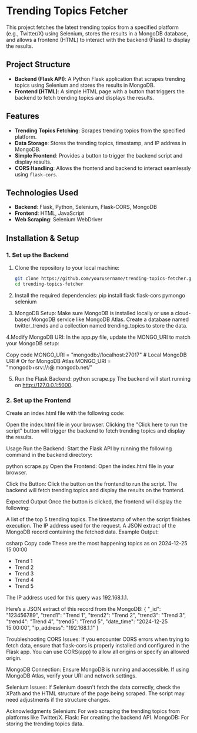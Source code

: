 # Trending Topics Fetcher

This project fetches the latest trending topics from a specified platform (e.g., Twitter/X) using Selenium, stores the results in a MongoDB database, and allows a frontend (HTML) to interact with the backend (Flask) to display the results.

## Project Structure

- **Backend (Flask API)**: A Python Flask application that scrapes trending topics using Selenium and stores the results in MongoDB.
- **Frontend (HTML)**: A simple HTML page with a button that triggers the backend to fetch trending topics and displays the results.

## Features

- **Trending Topics Fetching**: Scrapes trending topics from the specified platform.
- **Data Storage**: Stores the trending topics, timestamp, and IP address in MongoDB.
- **Simple Frontend**: Provides a button to trigger the backend script and display results.
- **CORS Handling**: Allows the frontend and backend to interact seamlessly using `flask-cors`.

## Technologies Used

- **Backend**: Flask, Python, Selenium, Flask-CORS, MongoDB
- **Frontend**: HTML, JavaScript
- **Web Scraping**: Selenium WebDriver

## Installation & Setup

### 1. Set up the Backend

1. Clone the repository to your local machine:

   ```bash
   git clone https://github.com/yourusername/trending-topics-fetcher.git
   cd trending-topics-fetcher
2. Install the required dependencies:
   pip install flask flask-cors pymongo selenium

3. MongoDB Setup:
  Make sure MongoDB is installed locally or use a cloud-based MongoDB service like MongoDB Atlas.
  Create a database named twitter_trends and a collection named trending_topics to store the data.

4.Modify MongoDB URI:
  In the app.py file, update the MONGO_URI to match your MongoDB setup:

  Copy code
    MONGO_URI = "mongodb://localhost:27017"  # Local MongoDB URI
    # Or for MongoDB Atlas
    MONGO_URI = "mongodb+srv://<username>:<password>@<cluster>.mongodb.net/<dbname>"

5. Run the Flask Backend:
  python scrape.py
  The backend will start running on http://127.0.0.1:5000.

### 2. Set up the Frontend
  Create an index.html file with the following code:

  Open the index.html file in your browser. Clicking the "Click here to run the script" button will trigger the backend to fetch trending topics and display the results.

  Usage
  Run the Backend: Start the Flask API by running the following command in the backend directory:

  python scrape.py
  Open the Frontend: Open the index.html file in your browser.

  Click the Button: Click the button on the frontend to run the script. The backend will fetch trending topics and display the results on the frontend.

Expected Output
Once the button is clicked, the frontend will display the following:

A list of the top 5 trending topics.
The timestamp of when the script finishes execution.
The IP address used for the request.
A JSON extract of the MongoDB record containing the fetched data.
Example Output:

csharp
Copy code
These are the most happening topics as on 2024-12-25 15:00:00
- Trend 1
- Trend 2
- Trend 3
- Trend 4
- Trend 5

The IP address used for this query was 192.168.1.1.

Here’s a JSON extract of this record from the MongoDB:
{
    "_id": "123456789",
    "trend1": "Trend 1",
    "trend2": "Trend 2",
    "trend3": "Trend 3",
    "trend4": "Trend 4",
    "trend5": "Trend 5",
    "date_time": "2024-12-25 15:00:00",
    "ip_address": "192.168.1.1"
}


Troubleshooting
  CORS Issues: If you encounter CORS errors when trying to fetch data, ensure that flask-cors is properly installed and configured in the Flask app. You can use CORS(app) to allow all origins or specify an         allowed origin.

  MongoDB Connection: Ensure MongoDB is running and accessible. If using MongoDB Atlas, verify your URI and network settings.

  Selenium Issues: If Selenium doesn't fetch the data correctly, check the XPath and the HTML structure of the page being scraped. The script may need adjustments if the structure changes.


Acknowledgments
  Selenium: For web scraping the trending topics from platforms like Twitter/X.
  Flask: For creating the backend API.
  MongoDB: For storing the trending topics data.
